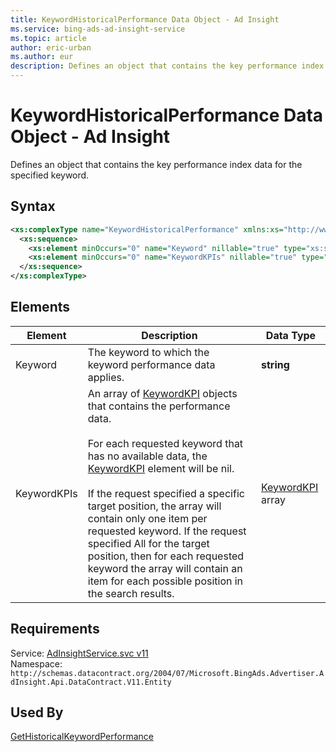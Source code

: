```yaml
---
title: KeywordHistoricalPerformance Data Object - Ad Insight
ms.service: bing-ads-ad-insight-service
ms.topic: article
author: eric-urban
ms.author: eur
description: Defines an object that contains the key performance index data for the specified keyword.
---
```

# KeywordHistoricalPerformance Data Object - Ad Insight
Defines an object that contains the key performance index data for the specified keyword.

## Syntax
```xml
<xs:complexType name="KeywordHistoricalPerformance" xmlns:xs="http://www.w3.org/2001/XMLSchema">
  <xs:sequence>
    <xs:element minOccurs="0" name="Keyword" nillable="true" type="xs:string" />
    <xs:element minOccurs="0" name="KeywordKPIs" nillable="true" type="tns:ArrayOfKeywordKPI" />
  </xs:sequence>
</xs:complexType>
```

## <a name="elements"></a>Elements

|Element|Description|Data Type|
|-----------|---------------|-------------|
|<a name="keyword"></a>Keyword|The keyword to which the keyword performance data applies.|**string**|
|<a name="keywordkpis"></a>KeywordKPIs|An array of [KeywordKPI](../ad-insight-service/keywordkpi.md) objects that contains the performance data.<br /><br />For each requested keyword that has no available data, the [KeywordKPI](../ad-insight-service/keywordkpi.md) element will be nil.<br /><br />If the request specified a specific target position, the array will contain only one item per requested keyword. If the request specified All for the target position, then for each requested keyword the array will contain an item for each possible position in the search results.|[KeywordKPI](keywordkpi.md) array|

## Requirements
Service: [AdInsightService.svc v11](https://adinsight.api.bingads.microsoft.com/Api/Advertiser/AdInsight/v11/AdInsightService.svc)  
Namespace: ```http://schemas.datacontract.org/2004/07/Microsoft.BingAds.Advertiser.AdInsight.Api.DataContract.V11.Entity```  

## Used By
[GetHistoricalKeywordPerformance](gethistoricalkeywordperformance.md)  
